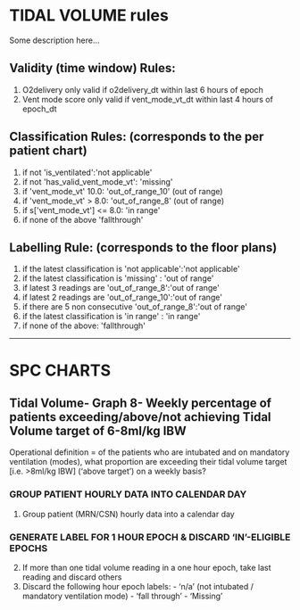 # TIDAL VOLUME rules
Some description here...
 

## Validity (time window) Rules: 

1) O2delivery only valid if o2delivery_dt within last 6 hours of epoch 
2) Vent mode score only valid if vent_mode_vt_dt within last 4 hours of epoch_dt 



## Classification Rules: (corresponds to the per patient chart) 

   1. if not 'is_ventilated':'not applicable'
   2. if not 'has_valid_vent_mode_vt': 'missing' 
   3. if 'vent_mode_vt' 10.0:  'out_of_range_10' (out of range) 
   4. if 'vent_mode_vt' > 8.0: 'out_of_range_8' (out of range) 
   5. if s['vent_mode_vt'] <= 8.0: 'in range' 
   6. if none of the above 'fallthrough' 

## Labelling Rule: (corresponds to the floor plans)     

  1. if the latest classification is 'not applicable':'not applicable' 
  2. if the latest classification is 'missing' : 'out of range' 
  3. if latest 3 readings are 'out_of_range_8':'out of range' 
  4. if latest 2 readings are 'out_of_range_10':'out of range' 
  5. if there are 5 non consecutive 'out_of_range_8':'out of range' 
  6. if the latest classification is 'in range' : 'in range'
  7. if none of the above: 'fallthrough'
 ---    
# SPC CHARTS
##  Tidal Volume- Graph 8- Weekly percentage of patients exceeding/above/not achieving Tidal Volume target of 6-8ml/kg IBW 
Operational definition = of the patients who are intubated and on mandatory ventilation (modes), what proportion are exceeding their tidal volume target [i.e. >8ml/kg IBW] (‘above target’) on a weekly basis?

### GROUP PATIENT HOURLY DATA INTO CALENDAR DAY  
1. Group patient (MRN/CSN) hourly data into a calendar day

### GENERATE LABEL FOR 1 HOUR EPOCH & DISCARD ‘IN’-ELIGIBLE EPOCHS 
2. If more than one tidal volume reading in a one hour epoch, take last reading and discard others 
3. Discard the following hour epoch labels: 
       - ‘n/a’ (not intubated / mandatory ventilation mode)
       - ‘fall through’
       - ‘Missing’ 
